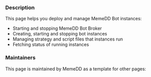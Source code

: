 ### Description

This page helps you deploy and manage MemeDD Bot instances:

- Starting and stopping MemeDD Bot Broker
- Creating, starting and stopping bot instances
- Managing strategy and script files that instances run
- Fetching status of running instances

### Maintainers

This page is maintained by MemeDD as a template for other pages:
